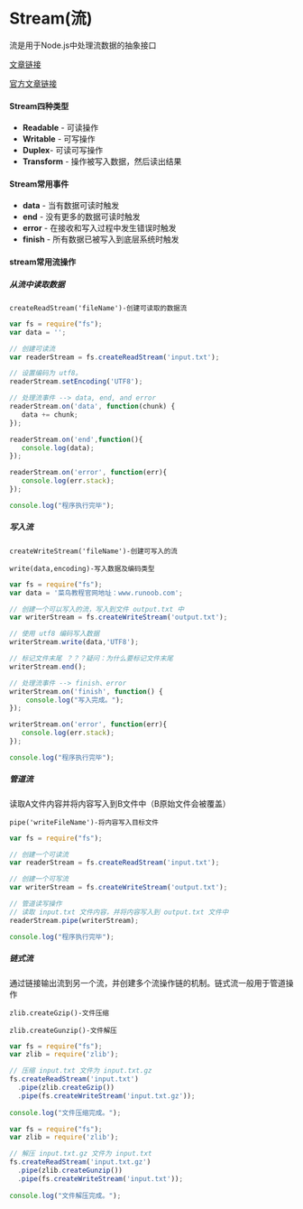 # Stream(流)

流是用于Node.js中处理流数据的抽象接口

[文章链接](https://www.runoob.com/nodejs/nodejs-stream.html)

[官方文章链接](https://nodejs.cn/api/stream.html)

#### Stream四种类型

- **Readable** - 可读操作
- **Writable** - 可写操作
- **Duplex**- 可读可写操作
- **Transform** - 操作被写入数据，然后读出结果



#### Stream常用事件

- **data** - 当有数据可读时触发
- **end** - 没有更多的数据可读时触发
- **error** - 在接收和写入过程中发生错误时触发
- **finish** - 所有数据已被写入到底层系统时触发



#### stream常用流操作

##### 从流中读取数据

`createReadStream('fileName')-创建可读取的数据流`

```js
var fs = require("fs");
var data = '';

// 创建可读流
var readerStream = fs.createReadStream('input.txt');

// 设置编码为 utf8。
readerStream.setEncoding('UTF8');

// 处理流事件 --> data, end, and error
readerStream.on('data', function(chunk) {
   data += chunk;
});

readerStream.on('end',function(){
   console.log(data);
});

readerStream.on('error', function(err){
   console.log(err.stack);
});

console.log("程序执行完毕");
```



##### 写入流

`createWriteStream('fileName')-创建可写入的流`

`write(data,encoding)-写入数据及编码类型`

```js
var fs = require("fs");
var data = '菜鸟教程官网地址：www.runoob.com';

// 创建一个可以写入的流，写入到文件 output.txt 中
var writerStream = fs.createWriteStream('output.txt');

// 使用 utf8 编码写入数据
writerStream.write(data,'UTF8');

// 标记文件末尾 ？？？疑问：为什么要标记文件末尾
writerStream.end();

// 处理流事件 --> finish、error
writerStream.on('finish', function() {
    console.log("写入完成。");
});

writerStream.on('error', function(err){
   console.log(err.stack);
});

console.log("程序执行完毕");
```



##### 管道流

读取A文件内容并将内容写入到B文件中（B原始文件会被覆盖）

`pipe('writeFileName')-将内容写入目标文件`

```js
var fs = require("fs");

// 创建一个可读流
var readerStream = fs.createReadStream('input.txt');

// 创建一个可写流
var writerStream = fs.createWriteStream('output.txt');

// 管道读写操作
// 读取 input.txt 文件内容，并将内容写入到 output.txt 文件中
readerStream.pipe(writerStream);

console.log("程序执行完毕");
```



##### 链式流

通过链接输出流到另一个流，并创建多个流操作链的机制。链式流一般用于管道操作

`zlib.createGzip()-文件压缩`

`zlib.createGunzip()-文件解压`

```js
var fs = require("fs");
var zlib = require('zlib');

// 压缩 input.txt 文件为 input.txt.gz
fs.createReadStream('input.txt')
  .pipe(zlib.createGzip())
  .pipe(fs.createWriteStream('input.txt.gz'));
  
console.log("文件压缩完成。");
```

```js
var fs = require("fs");
var zlib = require('zlib');

// 解压 input.txt.gz 文件为 input.txt
fs.createReadStream('input.txt.gz')
  .pipe(zlib.createGunzip())
  .pipe(fs.createWriteStream('input.txt'));
  
console.log("文件解压完成。");
```

